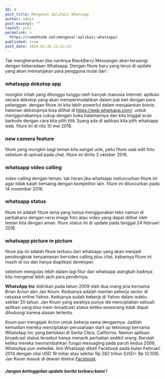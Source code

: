 ```yaml
---
ID: 8
post_title: Mengenal Aplikasi Whatsapp
author: admin
post_excerpt: ""
layout: post
permalink: >
  https://rumahkode.net/mengenal-aplikasi-whatsapp/
published: true
post_date: 2019-01-26 22:41:25
---
```

<!-- wp:paragraph -->
<p>
Tak mengherankan jika nantinya BlackBarry Messanger akan tersaingi 
dengan keberadaan Whatsapp. Dengan fiture baru yang terus di update yang
 akan memanjakan para pengguna mulai dari :
</p>
<!-- /wp:paragraph -->

<!-- wp:heading {"level":3} -->
<h3><a href="https://github.com/ilmanyazid/rumahkode/blob/master/_posts/2017-07-24-whatsapp-dengan-fiture-baru.md#whatsapp-dekstop-app"></a></h3>
<!-- /wp:heading -->

<!-- wp:heading {"level":3} -->
<h3><strong>whatsapp dekstop app</strong></h3>
<!-- /wp:heading -->

<!-- wp:paragraph -->
<p>
mungkin inilah yang ditunggu tunggu oleh banyak manusia internet. 
aplikasi secara dekstop yang akan mempermudahkan dalam jual beli dengan 
para pelanggan. dengan fiture ini kita lebih powerful dalam menjalankan 
bisnis. halaman dekstopnya bisa dilihat di <a href="https://web.whatsapp.com/">https://web.whatsapp.com/</a>&nbsp;.untuk
 menggunakannya cukup dengan buka halamannya dan kita tinggal scan 
barkode dengan cara kita pilih titik 3yang ada di aplikasi kita pilih 
whatsapp web. fiture ini di rilis 10 mei 2016.

</p>
<!-- /wp:paragraph -->

<!-- wp:heading {"level":3} -->
<h3><a href="https://github.com/ilmanyazid/rumahkode/blob/master/_posts/2017-07-24-whatsapp-dengan-fiture-baru.md#new-camera-feature"></a></h3>
<!-- /wp:heading -->

<!-- wp:heading {"level":3} -->
<h3><strong>new camera feature</strong></h3>
<!-- /wp:heading -->

<!-- wp:paragraph -->
<p>
fiture yang mungkin bagi teman kita sangat unik, yaitu fiture saat 
edit foto sebelum di upload pada chat. fiture ini dirilis 3 oktober 
2016.

</p>
<!-- /wp:paragraph -->

<!-- wp:heading {"level":3} -->
<h3><a href="https://github.com/ilmanyazid/rumahkode/blob/master/_posts/2017-07-24-whatsapp-dengan-fiture-baru.md#whatsapp-video-calling"></a></h3>
<!-- /wp:heading -->

<!-- wp:heading {"level":3} -->
<h3><strong>whatsapp video calling</strong></h3>
<!-- /wp:heading -->

<!-- wp:paragraph -->
<p>
video calling dengan teman. tak heran jika whatsapp meluncurkan 
fiture ini agar tidak kalah bersaing dengan kompetitor lain. fiture ini 
diluncurkan pada 14 november 2016.

</p>
<!-- /wp:paragraph -->

<!-- wp:heading {"level":3} -->
<h3><a href="https://github.com/ilmanyazid/rumahkode/blob/master/_posts/2017-07-24-whatsapp-dengan-fiture-baru.md#whatsapp-status"></a></h3>
<!-- /wp:heading -->

<!-- wp:heading {"level":3} -->
<h3><strong>whatsapp status</strong></h3>
<!-- /wp:heading -->

<!-- wp:paragraph -->
<p>
fiture ini adalah fiture lama yang hanya menggunakan teks namun di 
perbaharui dengan versi image foto atau video yang dapat dilihat oleh 
teman kita dengan aman. fiture status ini di update pada tanggal 24 
februari 2016.

</p>
<!-- /wp:paragraph -->

<!-- wp:heading {"level":3} -->
<h3><a href="https://github.com/ilmanyazid/rumahkode/blob/master/_posts/2017-07-24-whatsapp-dengan-fiture-baru.md#whatsapp-picture-in-picture"></a></h3>
<!-- /wp:heading -->

<!-- wp:heading {"level":3} -->
<h3><strong>whatsapp picture in picture</strong></h3>
<!-- /wp:heading -->

<!-- wp:paragraph -->
<p>
fiture pip ini adalah fiture terbaru dari whatsapp yang akan 
menjadi pendongkrak kenyamanan bervideo calling plus chat. kabarnya 
fiture ini masih di ios dan hanya diaplikasi developer.

sebelum mengulas lebih dalam lagi fitur dari whatsapp alangkah baiknya kita mengenal lebih jauh para pendirinya.


<strong>WhatsApp Inc</strong> didirikan pada tahun 2009 oleh dua orang 
pria bernama Brian Acton dan Jan Koum. Keduanya adalah mantan pekerja 
senior di raksasa online Yahoo. Keduanya sudah bekerja di Yahoo dalam 
waktu sekitar 20 tahun. Jan Koum yang awalnya punya ide menciptakan 
sebuah aplikasi yang bisa mem-broadcast status ketika seseorang tidak 
dapat dihubungi karena alasan tertentu.

Koum pun mengajak Acton untuk bekerja sama dengannya. Jadilah 
kemudian mereka menciptakan perusahaan start up teknologi bernama 
WhatsApp Inc yang berlokasi di Santa Clara, California. Namun aplikasi 
broadcast status tersebut hanya menarik perhatian sedikit orang. Barulah
 ketika mereka mennambahkan fungsi messaging pada paruh kedua 2009, 
WhatsApp pun meledak. kini Whatsapp&nbsp;dibeli Facebook pada bulan Februari 
2014 dengan nilai USD 19 miliar atau sekitar Rp 282 triliun (USD= Rp 
12.108). Jan Koum masuk di dewan direksi&nbsp;<a href="http://blogpenemu.blogspot.com/2014/01/mark-zuckerberg-penemu-facebook-fb.html">Facebook</a>.

</p>
<!-- /wp:paragraph -->

<!-- wp:heading {"level":5} -->
<h5><a href="https://github.com/ilmanyazid/rumahkode/blob/master/_posts/2017-07-24-whatsapp-dengan-fiture-baru.md#jangan-ketinggalan-update-berita-terbaru-kami--isi-data-berikut"></a></h5>
<!-- /wp:heading -->

<!-- wp:heading {"level":5} -->
<h5>Jangan ketinggalan update berita terbaru kami !</h5>
<!-- /wp:heading -->
